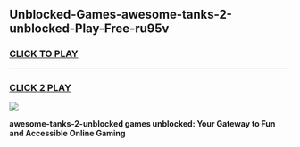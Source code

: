 
## Unblocked-Games-awesome-tanks-2-unblocked-Play-Free-ru95v
<h3>
<a href="https://premium76.site?title=awesome-tanks-2-unblocked&ref=20M">CLICK TO PLAY</a></h3>
<hr>

<h3>
<a href="https://premium76.site?title=awesome-tanks-2-unblocked&ref=20M">CLICK 2 PLAY</a>
  
</h3>

<a href="https://premium76.site?title=awesome-tanks-2-unblocked&ref=19M"><img src="https://clearcache.store/games.png"></a>


**awesome-tanks-2-unblocked games unblocked: Your Gateway to Fun and Accessible Online Gaming**
